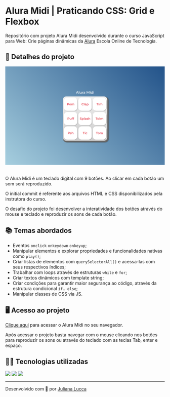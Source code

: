 # Alura Midi | Praticando CSS: Grid e Flexbox

Repositório com projeto Alura Midi desenvolvido durante o curso JavaScript para Web: Crie páginas dinâmicas da [Alura](https://www.alura.com.br/) Escola Online de Tecnologia.

## 📁 Detalhes do projeto

<div align="center">
	<img width=600px src="./images/git-aluramidi.png">
</div><br>

O Alura Midi é um teclado digital com 9 botões. Ao clicar em cada botão um som será reproduzido.

O initial commit é referente aos arquivos HTML e CSS disponibilizados pela instrutora do curso.

O desafio do projeto foi desenvolver a interatividade dos botões através do mouse e teclado e reproduzir os sons de cada botão.

## 📚 Temas abordados

* Eventos `onclick` `onkeydown` `onkeyup`;
* Manipular elementos e explorar propriedades e funcionalidades nativas como `play()`;
* Criar listas de elementos com `querySelectorAll()` e acessa-las com seus respectivos índices;
* Trabalhar com loops através de estruturas `while` e `for`;
* Criar textos dinâmicos com template string;
* Criar condições para garantir maior segurança ao código, através da estrutura condicional `if… else`;
* Manipular classes de CSS via JS.

## 🖥️ Acesso ao projeto

[Clique aqui](https://aluramidi-mu.vercel.app/) para acessar o Alura Midi no seu navegador.

Após acessar o projeto basta navegar com o mouse clicando nos botões para reproduzir os sons ou através do teclado com as teclas Tab, enter e espaço.


## 👩‍💻 Tecnologias utilizadas

<div>
	<img src="https://img.shields.io/badge/JavaScript-F7DF1E?style=for-the-badge&logo=javascript&logoColor=black">
	<img src="https://img.shields.io/badge/CSS3-1572B6?style=for-the-badge&logo=css3&logoColor=white">
	<img src="https://img.shields.io/badge/HTML5-E34F26?style=for-the-badge&logo=html5&logoColor=white">
</div>

<hr>

Desenvolvido com 💙 por [Juliana Lucca](https://www.linkedin.com/in/julianalucca/)
